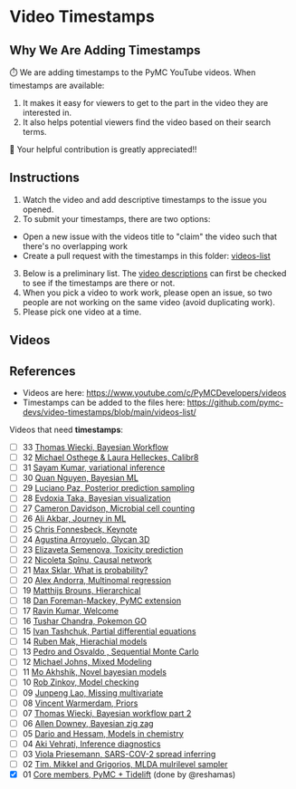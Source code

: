 # Video Timestamps

## Why We Are Adding Timestamps

:stopwatch: We are adding timestamps to the PyMC YouTube videos.  When timestamps are available:
1. It makes it easy for viewers to get to the part in the video they are interested in.
2. It also helps potential viewers find the video based on their search terms.

:pray: Your helpful contribution is greatly appreciated!!

## Instructions

1. Watch the video and add descriptive timestamps to the issue you opened.
2. To submit your timestamps, there are two options:
  * Open a new issue with the videos title to "claim" the video such that there's no overlapping work
  * Create a pull request with the timestamps in this folder: [videos-list](https://github.com/pymc-devs/video-timestamps/tree/main/videos-list)
3. Below is a preliminary list. The [video descriptions](https://www.youtube.com/c/PyMC-Developers) can first be checked to see if the timestamps are there or not.
4. When you pick a video to work work, please open an issue, so two people are not working on the same video (avoid duplicating work).
5. Please pick one video at a time.  

## Videos

## References
- Videos are here:  https://www.youtube.com/c/PyMCDevelopers/videos
- Timestamps can be added to the files here:  https://github.com/pymc-devs/video-timestamps/blob/main/videos-list/

Videos that need **timestamps**:

- [ ] 33 [Thomas Wiecki, Bayesian Workflow](https://youtu.be/ZxR3mw-Znzc)  
- [ ] 32 [Michael Osthege & Laura Helleckes, Calibr8](https://youtu.be/14Ca--VJKxI)
- [ ] 31 [Sayam Kumar, variational inference](https://youtu.be/IrudJ-dgfOw)
- [ ] 30 [Quan Nguyen, Bayesian ML](https://youtu.be/Y7U8jhKtdBA)
- [ ] 29 [Luciano Paz, Posterior prediction sampling](https://youtu.be/IhTfuO8wSDA)
- [ ] 28 [Evdoxia Taka, Bayesian visualization](https://www.youtube.com/watch?v=2hadiSJRAJI)
- [ ] 27 [Cameron Davidson, Microbial cell counting](https://www.youtube.com/watch?v=Oc6cgRwPEzU)
- [ ] 26 [Ali Akbar, Journey in ML](https://www.youtube.com/watch?v=Ym9GRRZQZrQ)
- [ ] 25 [Chris Fonnesbeck, Keynote](https://www.youtube.com/watch?v=RXODDVK7B-g)  
- [ ] 24 [Agustina Arroyuelo, Glycan 3D](https://www.youtube.com/watch?v=Rt8yEY6Fk80)
- [ ] 23 [Elizaveta Semenova, Toxicity prediction](https://www.youtube.com/watch?v=fxydbmTfsk4)
- [ ] 22 [Nicoleta Spînu, Causal network](https://www.youtube.com/watch?v=2nfcwZCLDAE)
- [ ] 21 [Max Sklar, What is probability?](https://www.youtube.com/watch?v=cv2TvH7r6W0)
- [ ] 20 [Alex Andorra, Multinomal regression](https://www.youtube.com/watch?v=EYdIzSYwbSw)
- [ ] 19 [Matthijs Brouns, Hierarchical](https://www.youtube.com/watch?v=appLxcMLT9Y) 
- [ ] 18 [Dan Foreman-Mackey, PyMC extension](https://www.youtube.com/watch?v=ESyo2eeo-UM)
- [ ] 17 [Ravin Kumar, Welcome](https://www.youtube.com/watch?v=LTLfeNyioR8&t=95s)
- [ ] 16 [Tushar Chandra, Pokemon GO](https://www.youtube.com/watch?v=v0PiWcnEpiw)
- [ ] 15 [Ivan Tashchuk, Partial differential equations](https://www.youtube.com/watch?v=8FC1umbf67o)
- [ ] 14 [Ruben Mak, Hierachial models](https://www.youtube.com/watch?v=aeAJofHfUFk)
- [ ] 13 [Pedro and Osvaldo , Sequential Monte Carlo](https://www.youtube.com/watch?v=pv_SqScYdsg)
- [ ] 12 [Michael Johns, Mixed Modeling](https://www.youtube.com/watch?v=UznM_-_760Y) 
- [ ] 11 [Mo Akhshik, Novel bayesian models](https://www.youtube.com/watch?v=hx8S7bfJpDA)
- [ ] 10 [Rob Zinkov, Model checking](https://www.youtube.com/watch?v=vfqPGGCpY6I)
- [ ] 09 [Junpeng Lao, Missing multivariate](https://www.youtube.com/watch?v=nJ3XefApED0)
- [ ] 08 [Vincent Warmerdam, Priors](https://www.youtube.com/watch?v=WfcCXlxkBb0)
- [ ] 07 [Thomas Wiecki, Bayesian workflow part 2](https://www.youtube.com/watch?v=_DCkJkMji0U)
- [ ] 06 [Allen Downey, Bayesian zig zag](https://www.youtube.com/watch?v=EYS3oDhLsP0)
- [ ] 05 [Dario and Hessam, Models in chemistry](https://www.youtube.com/watch?v=q8n8XD-cB90)
- [ ] 04 [Aki Vehrati, Inference diagnostics](https://www.youtube.com/watch?v=HKPm6txxxQM)
- [ ] 03 [Viola Priesemann, SARS-COV-2 spread inferring](https://www.youtube.com/watch?v=btHkSlePV5Q)
- [ ] 02 [Tim. Mikkel and Grigorios, MLDA mulrilevel sampler](https://www.youtube.com/watch?v=NvsGyvAElLY)
- [x] 01 [Core members, PyMC + Tidelift](https://www.youtube.com/watch?v=cP_fD5AlVYw) (done by @reshamas)
